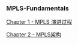 ### MPLS-Fundamentals

[Chapter 1 - MPLS 演进过程](./Chapter1/README.md)

[Chapter 2 - MPLS架构](./Chapter2/README.md)

